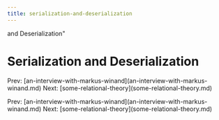 ```yaml
---
title: serialization-and-deserialization
---
```


and Deserialization\"

# Serialization and Deserialization

Prev:
\[an-interview-with-markus-winand](an-interview-with-markus-winand.md)
Next:
\[some-relational-theory](some-relational-theory.md)

Prev:
\[an-interview-with-markus-winand](an-interview-with-markus-winand.md)
Next:
\[some-relational-theory](some-relational-theory.md)
